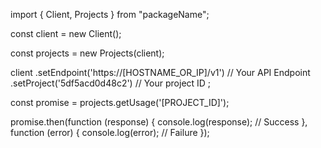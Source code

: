 import { Client, Projects } from "packageName";

const client = new Client();

const projects = new Projects(client);

client
    .setEndpoint('https://[HOSTNAME_OR_IP]/v1') // Your API Endpoint
    .setProject('5df5acd0d48c2') // Your project ID
;

const promise = projects.getUsage('[PROJECT_ID]');

promise.then(function (response) {
    console.log(response); // Success
}, function (error) {
    console.log(error); // Failure
});
